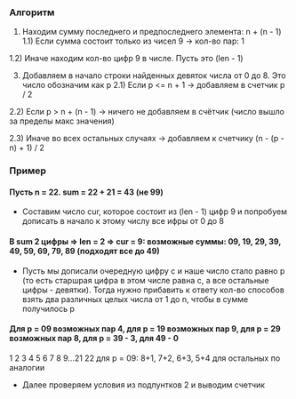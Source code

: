 ### Алгоритм

1) Находим сумму последнего и предпоследнего элемента: n + (n - 1)
  1.1) Если сумма состоит только из чисел 9 -> кол-во пар: 1
   
  1.2) Иначе находим кол-во цифр 9 в числе. Пусть это (len - 1)
   
3) Добавляем в начало строки найденных девяток числа от 0 до 8. Это число обозначим как p
  2.1) Если p <= n + 1 -> добавляем в счетчик p / 2
   
  2.2) Если p > n + (n - 1) -> ничего не добавляем в счётчик (число вышло за пределы макс значения)
  
  2.3) Иначе во всех остальных случаях -> добавляем к счетчику (n - (p - n) + 1) / 2

### Пример

#### Пусть n = 22. sum = 22 + 21 = 43 (не 99)

- Составим число cur, которое состоит из (len - 1) цифр 9 и попробуем дописать в начало к этому числу все ифры от 0 до 8

#### В sum 2 цифры => len = 2 => cur = 9: возможные суммы: 09, 19, 29, 39, 49, 59, 69, 79, 89 (подходят все до 49)

- Пусть мы дописали очередную цифру с и наше число стало равно р (то есть старшрая цифра в этом числе равна с, а все остальные цифры - девятки). Тогда нужно прибавить к ответу кол-во способов взять два различных целых числа от 1 до n, чтобы в сумме получилось p

#### Для р = 09 возможных пар 4, для р = 19 возможных пар 9, для р = 29 возможных пар 8, для р = 39 - 3, для 49 - 0
1 2 3 4 5 6 7 8 9...21 22
для р = 09: 8+1, 7+2, 6+3, 5+4
для остальных по аналогии

- Далее проверяем условия из подпунтков 2 и выводим счетчик
